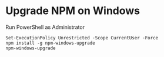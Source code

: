 # Upgrade NPM on Windows

Run PowerShell as Administrator 

```
Set-ExecutionPolicy Unrestricted -Scope CurrentUser -Force  
npm install -g npm-windows-upgrade  
npm-windows-upgrade
```